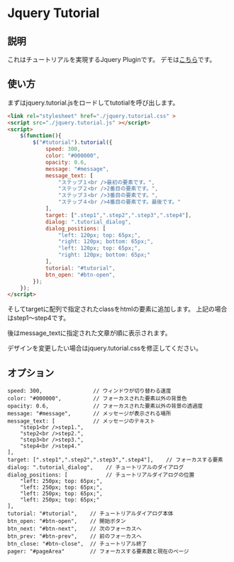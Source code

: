 # Jquery Tutorial
## 説明

これはチュートリアルを実現するJquery Pluginです。  デモは[こちら](http://js.marooon.com/jquery/tutorial/demo.html "JQuery Tutorial")です。

## 使い方 ##

まずはjquery.tutorial.jsをロードしてtutotialを呼び出します。
```html
<link rel="stylesheet" href="./jquery.tutorial.css" >
<script src="./jquery.tutorial.js" ></script>
<script>
	$(function(){
		$("#tutorial").tutorial({
            speed: 300,
            color: "#000000",
            opacity: 0.6,
            message: "#message",
            message_text: [
                "ステップ１<br />最初の要素です。",
                "ステップ２<br />2番目の要素です。",
                "ステップ３<br />3番目の要素です。",
                "ステップ４<br />4番目の要素です。最後です。"
            ],
            target: [".step1",".step2",".step3",".step4"],
            dialog: ".tutorial_dialog",
            dialog_positions: [
                "left: 120px; top: 65px;",
                "right: 120px; bottom: 65px;",
                "left: 120px; top: 65px;",
                "right: 120px; bottom: 65px;"
            ],
            tutorial: "#tutorial",
            btn_open: "#btn-open",
		});
	});
</script>
```

そしてtargetに配列で指定されたclassをhtmlの要素に追加します。
上記の場合はstep1〜step4です。

後はmessage_textに指定された文章が順に表示されます。

デザインを変更したい場合はjquery.tutorial.cssを修正してください。

## オプション
```
speed: 300,                // ウィンドウが切り替わる速度
color: "#000000",          // フォーカスされた要素以外の背景色
opacity: 0.6,              // フォーカスされた要素以外の背景の透過度
message: "#message",       // メッセージが表示される場所
message_text: [            // メッセージのテキスト
    "step1<br />step1.",
    "step2<br />step2.",
    "step3<br />step3.",
    "step4<br />step4."
],
target: [".step1",".step2",".step3",".step4"],    // フォーカスする要素
dialog: ".tutorial_dialog",    // チュートリアルのダイアログ
dialog_positions: [            // チュートリアルダイアログの位置
    "left: 250px; top: 65px;",
    "left: 250px; top: 65px;",
    "left: 250px; top: 65px;",
    "left: 250px; top: 65px;"
],
tutorial: "#tutorial",    // チュートリアルダイアログ本体
btn_open: "#btn-open",    // 開始ボタン
btn_next: "#btn-next",    // 次のフォーカスへ
btn_prev: "#btn-prev",    // 前のフォーカスへ
btn_close: "#btn-close",  // チュートリアル終了
pager: "#pageArea"        // フォーカスする要素数と現在のページ
```
